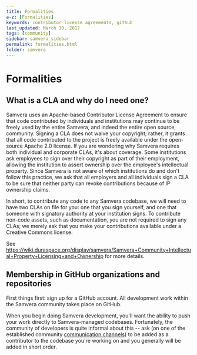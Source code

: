 ```yaml
---
title: Formalities
a-z: [Formalities]
keywords: contributor license agreements, github
last_updated: March 30, 2017
tags: [community]
sidebar: samvera_sidebar
permalink: formalities.html
folder: samvera
---
```

# Formalities

## What is a CLA and why do I need one?

Samvera uses an Apache-based Contributor License Agreement to ensure that code contributed by individuals and institutions may continue to be freely used by the entire Samvera, and indeed the entire open source, community. Signing a CLA does not waive your copyright; rather, it grants that all code contributed to the project is freely available under the open-source Apache 2.0 license. If you are wondering why Samvera requires both individual and corporate CLAs, it's about coverage. Some institutions ask employees to sign over their copyright as part of their employment, allowing the institution to assert ownership over the employee's intellectual property. Since Samvera is not aware of which institutions do and don't follow this practice, we ask that all employers and all individuals sign a CLA to be sure that neither party can revoke contributions because of IP ownership claims.

In short, to contribute any code to any Samvera codebase, we will need to have two CLAs on file for you: one that you sign yourself, and one that someone with signatory authority at your institution signs. To contribute non-code assets, such as documentation, you are not required to sign any CLAs; we merely ask that you make your contributions available under a Creative Commons license.

See https://wiki.duraspace.org/display/samvera/Samvera+Community+Intellectual+Property+Licensing+and+Ownership for more details.

## Membership in GitHub organizations and repositories

First things first: sign up for a GitHub account. All development work within the Samvera community takes place on GitHub.

When you begin doing Samvera development, you'll want the ability to push your work directly to Samvera-managed codebases. Fortunately, the community of developers is quite informal about this -- ask (on one of the established community [communication channels](communication.md)) to be added as a contributor to the codebase you're working on and you generally will be added in short order.
